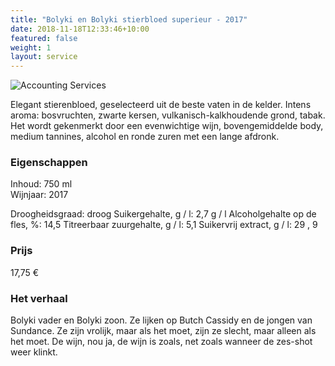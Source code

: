 ```yaml
---
title: "Bolyki en Bolyki stierbloed superieur - 2017"
date: 2018-11-18T12:33:46+10:00
featured: false
weight: 1
layout: service
---
```

![Accounting Services](/images/austin-distel-nGc5RT2HmF0-unsplash.jpg)

Elegant stierenbloed, geselecteerd uit de beste vaten in de kelder. Intens aroma:
bosvruchten, zwarte kersen, vulkanisch-kalkhoudende grond, tabak. Het wordt
gekenmerkt door een evenwichtige wijn, bovengemiddelde body, medium tannines,
alcohol en ronde zuren met een lange afdronk.

### Eigenschappen  

Inhoud: 750 ml  
Wijnjaar: 2017  

Droogheidsgraad: droog
Suikergehalte, g / l: 2,7 g / l
Alcoholgehalte op de fles, %: 14,5
Titreerbaar zuurgehalte, g / l: 5,1
Suikervrij extract, g / l: 29 , 9

### Prijs

17,75 €

### Het verhaal

Bolyki vader en Bolyki zoon. Ze lijken op Butch Cassidy en de jongen van
Sundance. Ze zijn vrolijk, maar als het moet, zijn ze slecht, maar alleen als het
moet. De wijn, nou ja, de wijn is zoals, net zoals wanneer de zes-shot weer klinkt.
